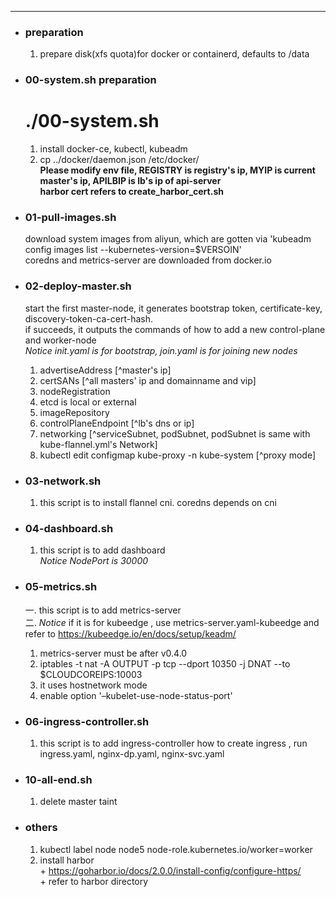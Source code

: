 -----------------------------------
* ### preparation

    1. prepare disk(xfs quota)for docker or containerd, defaults to /data

* ### 00-system.sh preparation

    # ./00-system.sh
    1. install docker-ce, kubectl, kubeadm</br>
    2. cp ../docker/daemon.json /etc/docker/</br>
    **Please modify env file, REGISTRY is registry's ip,  MYIP is current master's ip,  APILBIP is lb's ip of api-server**</br>
    **harbor cert refers to create_harbor_cert.sh**

* ### 01-pull-images.sh

    download system images from aliyun, which are gotten via 'kubeadm config images list --kubernetes-version=$VERSOIN'</br>
    coredns and metrics-server are downloaded from docker.io

* ### 02-deploy-master.sh
    
    start the first master-node, it generates bootstrap token, certificate-key,  discovery-token-ca-cert-hash.</br>
    if succeeds, it outputs the commands of how to add a new control-plane and worker-node</br>
    *Notice init.yaml is for bootstrap, join.yaml is for joining new nodes*
    1. advertiseAddress [^master's ip]
    2. certSANs [^all masters' ip and domainname and vip]
    3. nodeRegistration
    4. etcd is local or external
    5. imageRepository
    6. controlPlaneEndpoint [^lb's dns or ip]
    7. networking [^serviceSubnet, podSubnet, podSubnet is same with kube-flannel.yml's Network]
    8. kubectl edit configmap kube-proxy -n kube-system [^proxy mode]

* ### 03-network.sh

    1. this script is to install flannel cni. coredns depends on cni

* ### 04-dashboard.sh

    1. this script is to add dashboard</br>
       *Notice NodePort is 30000*

* ### 05-metrics.sh

    一. this script is to add metrics-server</br>
    二. *Notice* if it is for kubeedge , use metrics-server.yaml-kubeedge and refer to https://kubeedge.io/en/docs/setup/keadm/</br>
    1. metrics-server must be after v0.4.0
    2. iptables -t nat -A OUTPUT -p tcp --dport 10350 -j DNAT --to $CLOUDCOREIPS:10003
    3. it uses hostnetwork mode
    4. enable option '–kubelet-use-node-status-port'

* ### 06-ingress-controller.sh

    1. this script is to add ingress-controller
       how to create ingress , run ingress.yaml, nginx-dp.yaml, nginx-svc.yaml

* ### 10-all-end.sh

    1. delete master taint

* ### others

    1. kubectl label node node5 node-role.kubernetes.io/worker=worker
    2. install harbor</br>
      + https://goharbor.io/docs/2.0.0/install-config/configure-https/</br>
      + refer to harbor directory</br>
